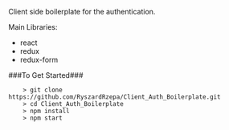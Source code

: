 Client side boilerplate for the authentication.

Main Libraries: 
- react
- redux
- redux-form



###To Get Started###

```
	> git clone https://github.com/RyszardRzepa/Client_Auth_Boilerplate.git
	> cd Client_Auth_Boilerplate
	> npm install
	> npm start
```

